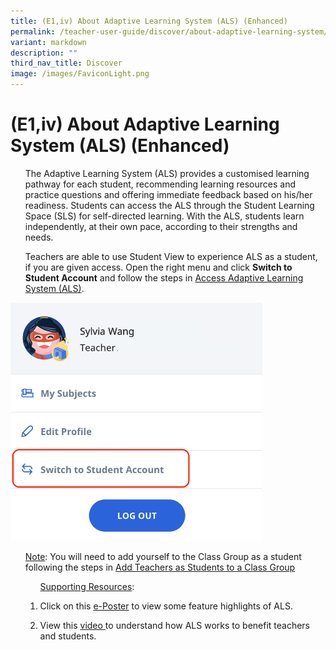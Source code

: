 ```yaml
---
title: (E1,iv) About Adaptive Learning System (ALS) (Enhanced)
permalink: /teacher-user-guide/discover/about-adaptive-learning-system/
variant: markdown
description: ""
third_nav_title: Discover
image: /images/FaviconLight.png
---
```

<h1>(E1,iv) About Adaptive Learning System (ALS) (Enhanced)</h1>
<ol>The Adaptive Learning System (ALS) provides a customised learning pathway for each student, recommending learning resources and practice questions and offering immediate feedback based on his/her readiness. Students can access the ALS through the Student Learning Space (SLS) for self-directed learning. With the ALS, students learn independently, at their own pace, according to their strengths and needs.</ol>
<ol>Teachers are able to use Student View to experience ALS as a student, if you are given access. Open the right menu and click <strong>Switch to Student Account</strong> and follow the steps in <a target="_blank" href="/student-user-guide/self-study/access-adaptive-learning-system/">Access Adaptive Learning System (ALS)</a>.</ol>
<img alt="About Adaptive Learning System (ALS)" style="width: 80%;" src="/images/2Teacher/Cu_TeacherStudent3.png">
<ol><u>Note</u>: You will need to add yourself to the Class Group as a student following the steps in <a target="_blank" href="/teacher-user-guide/organise/add-teachers-as-students-to-a-class-group/">Add Teachers as Students to a Class Group</a>

<ol><u>Supporting Resources</u>:
<li><p>Click on this <a target="_blank" href="/files/Userguide/Downloadable%20Resources/als_14_feb.pdf">e-Poster</a> to view some feature highlights of ALS.</p></li>
<li><p>View this <a target="_blank" href="https://www.youtube.com/watch?v=cWkoFG32Aho"> video </a> to understand how ALS works to benefit teachers and students.</p></li>
</ol></ol>